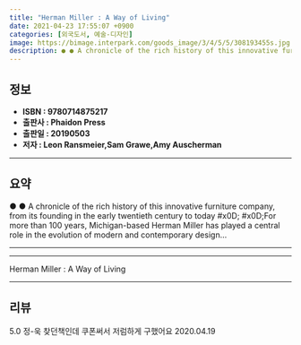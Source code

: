 ```yaml
---
title: "Herman Miller : A Way of Living"
date: 2021-04-23 17:55:07 +0900
categories: [외국도서, 예술-디자인]
image: https://bimage.interpark.com/goods_image/3/4/5/5/308193455s.jpg
description: ● ● A chronicle of the rich history of this innovative furniture company, from its founding in the early twentieth century to today #x0D; #x0D;For more than 1
---
```


## **정보**

- **ISBN : 9780714875217**
- **출판사 : Phaidon Press**
- **출판일 : 20190503**
- **저자 : Leon Ransmeier,Sam Grawe,Amy Auscherman**

------



## **요약**

●  ●  A chronicle of the rich history of this innovative furniture company, from its founding in the early twentieth century to today #x0D; #x0D;For more than 100 years, Michigan-based Herman Miller has played a central role in the evolution of modern and contemporary design... 

------



------


Herman Miller : A Way of Living 

------


## **리뷰** 

5.0 정-욱 찾던책인데 쿠폰써서 저럼하게 구했어요 2020.04.19 <br/>